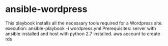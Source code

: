 # ansible-wordpress

This playbook installs all the necessary tools required for a Wordpress site. 
execution: ansible-playbook -i <hosts file> wordpress.yml
Prerequisites: server with ansible installed and host with python 2.7 installed. 
               aws account to create rds
               
